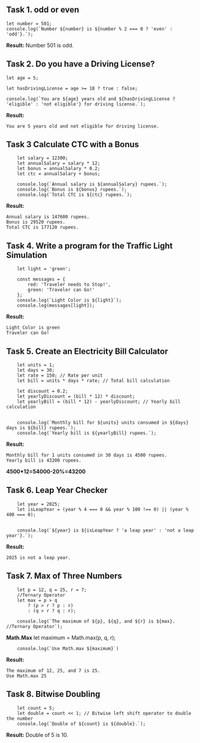 
## Task 1. odd or even

	let number = 501; 
	console.log(`Number ${number} is ${number % 2 === 0 ? 'even' : 'odd'}.`);
**Result:**
	Number 501 is odd.

## Task 2. Do you have a Driving License?

	let age = 5;
	
	let hasDrivingLicense = age >= 18 ? true : false; 
	
	console.log(`You are ${age} years old and ${hasDrivingLicense ? 'eligible' : 'not eligible'} for driving license.`);

**Result:**

	You are 5 years old and not eligible for driving license.

## Task 3 Calculate CTC with a Bonus

		let salary = 12300;
		let annualSalary = salary * 12;
		let bonus = annualSalary * 0.2;
		let ctc = annualSalary + bonus;
		
		console.log(`Annual salary is ${annualSalary} rupees.`);
		console.log(`Bonus is ${bonus} rupees.`);
		console.log(`Total CTC is ${ctc} rupees.`);

**Result:**

	Annual salary is 147600 rupees.
	Bonus is 29520 rupees.
	Total CTC is 177120 rupees.

## Task 4. Write a program for the Traffic Light Simulation
		
		let light = 'green'; 
		
		const messages = {
		    red: 'Traveler needs to Stop!',
		    green: 'Traveler can Go!'
		};
		console.log(`Light Color is ${light}`);
		console.log(messages[light]);

**Result:**

	Light Color is green
	Traveler can Go!
 
## Task 5. Create an Electricity Bill Calculator

		let units = 1; 
		let days = 30; 
		let rate = 150; // Rate per unit
		let bill = units * days * rate; // Total bill calculation
		
		let discount = 0.2; 
		let yearlyDiscount = (bill * 12) * discount; 
		let yearlyBill = (bill * 12) - yearlyDiscount; // Yearly bill calculation
		
		
		console.log(`Monthly bill for ${units} units consumed in ${days} days is ${bill} rupees.`);
		console.log(`Yearly bill is ${yearlyBill} rupees.`);
  
**Result:**

	Monthly bill for 1 units consumed in 30 days is 4500 rupees.
 	Yearly bill is 43200 rupees. 
  **4500*12=54000-20%=43200**

## Task 6. Leap Year Checker


		let year = 2025;
		let isLeapYear = (year % 4 === 0 && year % 100 !== 0) || (year % 400 === 0); 
		
		
		console.log(`${year} is ${isLeapYear ? 'a leap year' : 'not a leap year'}.`);


**Result:**

	2025 is not a leap year.

 
## Task 7. Max of Three Numbers
		let p = 12, q = 25, r = 7;
		//Ternary Operator
		let max = p > q 
		    ? (p > r ? p : r) 
		    : (q > r ? q : r);
		
		console.log(`The maximum of ${p}, ${q}, and ${r} is ${max}. //Ternary Operator`);
**Math.Max**
		let maximum = Math.max(p, q, r);
		
		console.log(`Use Math.max ${maximum}`)

**Result:**

	The maximum of 12, 25, and 7 is 25.
 	Use Math.max 25

## Task 8. Bitwise Doubling

		let count = 5;
		let double = count << 1; // Bitwise left shift operator to double the number
		console.log(`Double of ${count} is ${double}.`);

**Result:**
	Double of 5 is 10.
  
